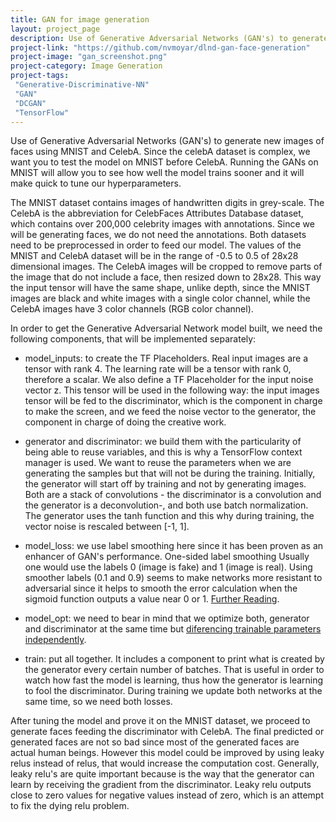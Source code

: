 ```yaml
---
title: GAN for image generation
layout: project_page
description: Use of Generative Adversarial Networks (GAN's) to generate new images of faces using MNIST and CelebA. Since the celebA dataset is complex, we want you to test the model on MNIST before CelebA. Running the GANs on MNIST will allow you to see how well the model trains sooner and it will make quick to tune our hyperparameters. 
project-link: "https://github.com/nvmoyar/dlnd-gan-face-generation"
project-image: "gan_screenshot.png"
project-category: Image Generation
project-tags:
 "Generative-Discriminative-NN"
 "GAN"
 "DCGAN"
 "TensorFlow"
---
```


Use of Generative Adversarial Networks (GAN's) to generate new images of faces using MNIST and CelebA. Since the celebA dataset is complex, we want you to test the model on MNIST before CelebA. Running the GANs on MNIST will allow you to see how well the model trains sooner and it will make quick to tune our hyperparameters. 

The MNIST dataset contains images of handwritten digits in grey-scale. The CelebA is the abbreviation for CelebFaces Attributes Database dataset, which contains over 200,000 celebrity images with annotations. Since we will be generating faces, we do not need the annotations. Both datasets need to be preprocessed in order to feed our model. The values of the MNIST and CelebA dataset will be in the range of -0.5 to 0.5 of 28x28 dimensional images. The CelebA images will be cropped to remove parts of the image that do not include a face, then resized down to 28x28. This way the input tensor will have the same shape, unlike depth, since the MNIST images are black and white images with a single color channel, while the CelebA images have 3 color channels (RGB color channel). 

In order to get the Generative Adversarial Network model built, we need the following components, that will be implemented separately: 

* model_inputs: to create the TF Placeholders. Real input images are a tensor with rank 4. The learning rate will be a tensor with rank 0, therefore a scalar. We also define a TF Placeholder for the input noise vector z. This tensor will be used in the following way: the input images tensor will be fed to the discriminator, which is the component in charge to make the screen, and we feed the noise vector to the generator, the component in charge of doing the creative work.  

* generator and discriminator: we build them with the particularity of being able to reuse variables, and this is why a TensorFlow context manager is used. We want to reuse the parameters when we are generating the samples but that will not be during the training. Initially, the generator will start off by training and not by generating images. Both are a stack of convolutions - the discriminator is a convolution and the generator is a deconvolution-, and both use batch normalization. The generator uses the tanh function and this why during training, the vector noise is rescaled between [-1, 1]. 

* model_loss: we use label smoothing here since it has been proven as an enhancer of GAN's performance. One-sided label smoothing
Usually one would use the labels 0 (image is fake) and 1 (image is real). Using smoother labels (0.1 and 0.9) seems to make networks more resistant to adversarial since it helps to smooth the error calculation when the sigmoid function outputs a value near 0 or 1. [Further Reading](https://arxiv.org/abs/1606.03498). 

* model_opt: we need to bear in mind that we optimize both, generator and discriminator at the same time but [diferencing trainable parameters independently](https://www.tensorflow.org/programmers_guide/variables#sharing-variables). 

* train: put all together. It includes a component to print what is created by the generator every certain number of batches. That is useful in order to watch how fast the model is learning, thus how the generator is learning to fool the discriminator. During training we update both networks at the same time, so we need both losses. 

After tuning the model and prove it on the MNIST dataset, we proceed to generate faces feeding the discriminator with CelebA. The final predicted or generated faces are not so bad since most of the generated faces are actual human beings. However this model could be improved by using leaky relus instead of relus, that would increase the computation cost. Generally, leaky relu's are quite important because is the way that the generator can learn by receiving the gradient from the discriminator. Leaky relu outputs close to zero values for negative values instead of zero, which is an attempt to fix the dying relu problem. 